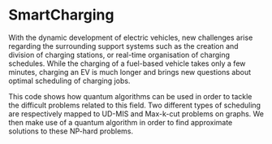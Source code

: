 # SmartCharging

With the dynamic development of electric vehicles, new challenges arise regarding the surrounding support systems such as the creation and division of charging stations, or real-time organisation of charging schedules. While the charging of a fuel-based vehicle takes only a few minutes, charging an EV is much longer and brings new questions about optimal scheduling of charging jobs.

This code shows how quantum algorithms can be used in order to tackle the difficult problems related to this field. Two different types of scheduling are respectively mapped to UD-MIS and Max-k-cut problems on graphs. We then make use of a quantum algorithm in order to find approximate solutions to these NP-hard problems. 
